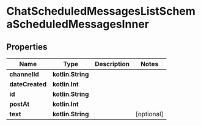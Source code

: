 
# ChatScheduledMessagesListSchemaScheduledMessagesInner

## Properties
Name | Type | Description | Notes
------------ | ------------- | ------------- | -------------
**channelId** | **kotlin.String** |  | 
**dateCreated** | **kotlin.Int** |  | 
**id** | **kotlin.String** |  | 
**postAt** | **kotlin.Int** |  | 
**text** | **kotlin.String** |  |  [optional]



